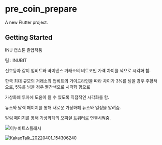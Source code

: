 # pre_coin_prepare

A new Flutter project.

## Getting Started

INU 캡스톤 졸업작품

팀 : INUBIT


신호등과 같이 업비트와 바이낸스 거래소의 비트코인 가격 차이를 색으로 시각화 함.

한국 최대 규모의 거래소의 업비트의 가이드라인을 따라 차이가 3%를 넘을 경우 주황색으로, 5%를 넘을 경우 빨간색으로 시각화 함으로

가상화폐 투자에 도움이 될 수 있도록 직접적인 시각화를 함.

뉴스와 달력 페이지를 통해 새로운 가상화폐 뉴스와 일정을 알려줌.

알림 페이지를 통해 가상화폐의 오피셜 트위터로 연결시켜줌.

![이누비트스플래시](https://user-images.githubusercontent.com/38679251/143684122-31788961-adae-416a-b121-6cf374667219.png)


![KakaoTalk_20220401_154306240](https://user-images.githubusercontent.com/38679251/161209841-3ed34c4a-b0d4-439c-9157-0364cfa877b9.jpg)
